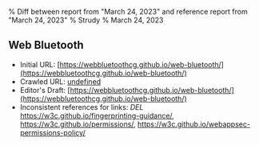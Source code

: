 % Diff between report from "March 24, 2023" and reference report from "March 24, 2023"
% Strudy
% March 24, 2023

## Web Bluetooth

- Initial URL: [https://webbluetoothcg.github.io/web-bluetooth/](https://webbluetoothcg.github.io/web-bluetooth/)
- Crawled URL: [undefined](undefined)
- Editor's Draft: [https://webbluetoothcg.github.io/web-bluetooth/](https://webbluetoothcg.github.io/web-bluetooth/)
- Inconsistent references for links: *DEL* https://w3c.github.io/fingerprinting-guidance/, https://w3c.github.io/permissions/, https://w3c.github.io/webappsec-permissions-policy/



